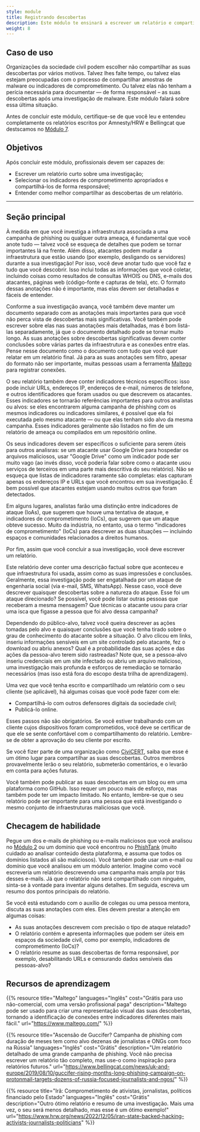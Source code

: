 ```yaml
---
style: module
title: Registrando descobertas
description: Este módulo te ensinará a escrever um relatório e compartilhar os resultados da sua investigação, incluindo os indicadores de comprometimento (IoCs) adequados.
weight: 8
---
```


## Caso de uso

Organizações da sociedade civil podem escolher não compartilhar as suas descobertas por vários motivos. Talvez lhes falte tempo, ou talvez elas estejam preocupadas com o processo de compartilhar amostras de malware ou indicadores de comprometimento. Ou talvez elas não tenham a perícia necessária para documentar — de forma responsável – as suas descobertas após uma investigação de malware. Este módulo falará sobre essa última situação.

Antes de concluir este módulo, certifique-se de que você leu e entendeu completamente os relatórios escritos por Amnesty/HRW e Bellingcat que destscamos no [Módulo 7](/pt-br/learning-path/1/module-7).

## Objetivos

Após concluir este módulo, profissionais devem ser capazes de:

- Escrever um relatório curto sobre uma investigação;
- Selecionar os indicadores de comprometimento apropriados e compartilhá-los de forma responsável;
- Entender como melhor compartilhar as descobertas de um relatório.

---

## Seção principal
À medida em que você investiga a infraestrutura associada a uma campanha de phishing ou qualquer outra ameaça, é fundamental que você anote tudo — talvez você se esqueça de detalhes que podem se tornar importantes lá na frente. Além disso, atacantes podem mudar a infraestrutura que estão usando (por exemplo, desligando os servidores) durante a sua investigação! Por isso, você deve anotar tudo que você faz e tudo que você descobrir. Isso inclui todas as informações que você coletar, incluindo coisas como resultados de consultas WHOIS ou DNS, e-mails dos atacantes, páginas web (código-fonte e capturas de tela), etc. O formato dessas anotações não é importante, mas elas devem ser detalhadas e fáceis de entender.

Conforme a sua investigação avança, você também deve manter um documento separado com as anotações mais importantes para que você não perca vista de descobertas mais significativas. Você também pode escrever sobre elas nas suas anotações mais detalhadas, mas é bom listá-las separadamente, já que o documento detalhado pode se tornar muito longo. As suas anotações sobre descobertas significativas devem conter conclusões sobre várias partes da infraestrutura e as conexões entre elas. Pense nesse documento como o documento com tudo que você quer relatar em um relatório final. Já para as suas anotações sem filtro, apesar do formato não ser importante, muitas pessoas usam a ferramenta [Maltego](https://www.maltego.com/) para registrar conexões.

O seu relatório também deve conter indicadores técnicos específicos: isso pode incluir URLs, endereços IP, endereços de e-mail, números de telefone, e outros identificadores que foram usados ou que descrevem os atacantes. Esses indicadores se tornarão referências importantes para outros analistas ou alvos: se eles encontrarem alguma campanha de phishing com os mesmos indicadores ou indicadores similares, é possível que ela foi executada pelo mesmo atacante — ou que elas tenham sido alvo da mesma campanha. Esses indicadores geralmente são listados no fim de um relatório de ameaça ou compilados em um repositório online.

Os seus indicadores devem ser específicos o suficiente para serem úteis para outros analisras: se um atacante usar Google Drive para hospedar os arquivos maliciosos, usar "Google Drive" como um indicador pode ser muito vago (ao invés disso, você poderia falar sobre como o atacante usou serviços de terceiros em uma parte mais descritiva do seu relatório). Não se esqueça que listas de indicadores raramente são completas: elas capturam apenas os endereços IP e URLs que você encontrou em sua investigação. É bem possível que atacantes estejam usando muitos outros que foram detectados.

Em alguns lugares, analistas farão uma distinção entre indicadores de ataque (IoAs), que sugerem que houve uma tentativa de ataque, e indicadores de comprometimento (IoCs), que sugerem que um ataque obteve sucesso. Muito da indústria, no entanto, usa o termo "indicadores de comprometimento" (IoCs) para descrever as duas situações — incluindo espaços e comunidades relacionados a direitos humanos.

Por fim, assim que você concluir a sua investigação, você deve escrever um relatório.

Este relatório deve conter uma descrição factual sobre que aconteceu e que infraestrutura foi usada, assim como as suas impressões e conclusões. Geralmente, essa investigação pode ser engatalhada por um ataque de engenharia social (via e-mail, SMS, WhatsApp). Nesse caso, você deve descrever quaisquer descobertas sobre a natureza do ataque. Esse foi um ataque direcionado? Se possível, você pode listar outras pessoas que receberam a mesma mensagem? Que técnicas o atacante usou para criar uma isca que figasse a pessoa que foi alvo dessa campanha?

Dependendo do público-alvo, talvez você queira descrever as ações tomadas pelo alvo e quaisquer conclusões que você tenha tirado sobre o grau de conhecimento do atacante sobre a situação. O alvo clicou em links, inseriu informações sensíveis em um site controlado pelo atacante, fez o download ou abriu anexos? Qual é a probabilidade das suas ações e das ações da pessoa-alvo terem sido rastreadas? Note que, se a pessoa-alvo inseriu credenciais em um site infectado ou abriu um arquivo malicioso, uma investigação mais profunda e esforços de remediação se tornarão necessários (mas isso está fora do escopo desta trilha de aprendizagem).

Uma vez que você tenha escrito e compartilhado um relatório com o seu cliente (se aplicável), há algumas coisas que você pode fazer com ele:

- Compartilhá-lo com outros defensores digitais da sociedade civil;
- Publicá-lo online.

Esses passos não são obrigatórios. Se você estiver trabalhando com un cliente cujos dispositivos foram comprometidos, você deve se certificar de que ele se sente confortável com o compartilhamento do relatório. Lembre-se de obter a aprovação do seu cliente por escrito.

Se você fizer parte de uma organização como [CiviCERT](https://www.civicert.org/), saiba que esse é um ótimo lugar para compartilhar as suas descobertas. Outros membros provavelmente lerão o seu relatório, submeterão comentários, e o levarão em conta para ações futuras.

Você também pode publicar as suas descobertas em um blog ou em uma plataforma como GitHub. Isso requer um pouco mais de esforço, mas também pode ter um impacto limitado. No entanto, lembre-se que o seu relatório pode ser importante para uma pessoa que está investigando o mesmo conjunto de infraestruturas maliciosas que você.

## Checagem de habilidade

Pegue um dos e-mails de phishing ou e-mails maliciosos que você analisou no [Módulo 2](/pt-br/learning-path/1/module-3) ou um domínio que você encontrou no [PhishTank](https://phishtank.org/) (muito cuidado ao analisar conteúdo desta plataforma, e assuma que todos os domínios listados ali são maliciosos). Você também pode usar um e-mail ou domínio que você analisou em um módulo anterior. Imagine como você escreveria um relatório descrevendo uma campanha mais ampla por trás desses e-mails. Já que o relatório não será compartilhado com ninguém, sinta-se à vontade para inventar alguns detalhes. Em seguida, escreva um resumo dos pontos principais do relatório.

Se você está estudando com o auxílio de colegas ou uma pessoa mentora, discuta as suas anotações com eles. Eles devem prestar a atenção em algumas coisas:

- As suas anotações descrevem com precisão o tipo de ataque relatado?
- O relatório contém e apresenta informações que podem ser úteis em espaços da sociedade civil, como por exemplo, indicadores de comprometimento (IoCs)?
- O relatório resume as suas descobertas de forma responsável, por exemplo, desabilitando URLs e censurando dados sensíveis das pessoas-alvo?

## Recursos de aprendizagem

{{% resource title="Maltego" languages="Inglês" cost="Grátis para uso não-comercial, com uma versão profissional paga" description="Maltego pode ser usado para criar uma representação visual das suas descobertas, tornando a identificação de conexões entre indicadores diferentes mais fácil." url="https://www.maltego.com/" %}}

{{% resource title="Ascensão de Guccifer? Campanha de phishing com duração de meses tem como alvo dezenas de jornalistas e ONGs com foco na Rússia" languages="Inglês" cost="Grátis" description="Um relatório detalhado de uma grande campanha de phishing. Você não precisa escrever um relatório tão completo, mas use-o como inspiração para relatórios futuros." url="https://www.bellingcat.com/news/uk-and-europe/2019/08/10/guccifer-rising-months-long-phishing-campaign-on-protonmail-targets-dozens-of-russia-focused-journalists-and-ngos/" %}}

{{% resource title="Irã: Comprometimento de ativistas, jornalistas, políticos financiado pelo Estado" languages="Inglês" cost="Grátis" description="Outro ótimo relatório e resumo de uma investigação. Mais uma vez, o seu será menos detalhado, mas esse é um ótimo exemplo!" url="https://www.hrw.org/news/2022/12/05/iran-state-backed-hacking-activists-journalists-politicians" %}}


